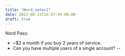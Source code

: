```yaml
---
title: "Nord_notes1"
date: 2022-08-13T15:57:59-06:00
draft: true
---
```


Nord Pass:
- ~$2 a month if you buy 2 years of service.
- Can you have multiple users of a single account?
-- 
